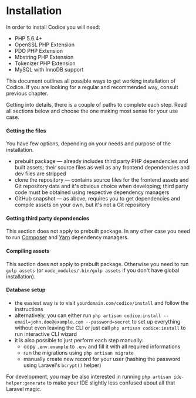# Installation

In order to install Codice you will need:

- PHP 5.6.4+
- OpenSSL PHP Extension
- PDO PHP Extension
- Mbstring PHP Extension
- Tokenizer PHP Extension
- MySQL with InnoDB support

<div class="alert alert-info">
This document outlines all possible ways to get working installation of Codice.
If you are looking for a regular and recommended way, consult previous chapter.
</div>

Getting into details, there is a couple of paths to complete each step. Read all
sections below and choose the one making most sense for your use case.

#### Getting the files
You have few options, depending on your needs and purpose of the installation.

- prebuilt package — already includes third party PHP dependencies and built
  assets; their source files as well as any frontend dependencies and dev files
  are stripped
- clone the repository — contains source files for the frontend assets and Git
  repository data and it's obvious choice when developing; third party code
  must be obtained using respective dependency managers
- GitHub snapshot — as above, requires you to get dependencies and compile
  assets on your own, but it's not a Git repository

#### Getting third party dependencies
This section does not apply to prebuilt package. In any other case you need to
run [Composer][composer] and [Yarn][yarn] dependency managers.

#### Compiling assets
This section does not apply to prebuilt package. Otherwise you need to run
`gulp assets` (or `node_modules/.bin/gulp assets` if you don't have global
installation).

#### Database setup
- the easiest way is to visit `yourdomain.com/codice/install` and follow the
  instructions
- alternatively, you can either run
  `php artisan codice:install --email=john.doe@example.com --password=secret`
  to set up everything without even leaving the CLI or just call
  `php artisan codice:install` to run interactive CLI wizard
- it is also possible to just perform each step manually:
  - copy `.env.example` to `.env` and fill it with all required informations
  - run the migrations using `php artisan migrate`
  - manually create new record for your user (hashing the password using Laravel's
    `bcrypt()` helper)

<div class="alert alert-info">
For development, you may be also interested in running <code>php artisan ide-helper:generate</code>
to make your IDE slightly less confused about all that Laravel magic.
</div>

[composer]: https://getcomposer.org
[yarn]: https://yarnpkg.org